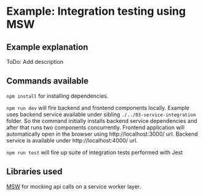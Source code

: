 # Example: Integration testing using MSW

## Example explanation

ToDo: Add description

## Commands available

`npm install` for installing dependencies.

`npm run dev` will fire backend and frontend components locally. Example uses backend service available under sibling `./../03-service-integration` folder. So the command initially installs backend service dependencies and after that runs two components concurrently. Frontend application will automatically open in the browser using http://localhost:3000/ url. Backend service is available under http://localhost:4000/ url.

`npm run test` will fire up suite of integration tests performed with Jest

## Libraries used

[MSW](https://mswjs.io/) for mocking api calls on a service worker layer.
